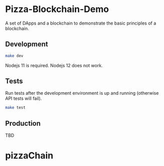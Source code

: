 # Pizza-Blockchain-Demo

A set of DApps and a blockchain to demonstrate the basic principles of a blockchain.

## Development

``` bash
make dev
```

Nodejs 11 is required. Nodejs 12 does not work.

## Tests

Run tests after the development environment is up and running (otherwise API tests will fail).

```bash
make test
```

## Production

TBD
# pizzaChain
